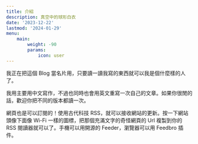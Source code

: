 ```yaml
---
title: 介紹 
description: 真空中的球形白衣
date: '2023-12-22'
lastmod: '2024-01-29'
menu:
    main: 
        weight: -90
        params:
            icon: user
---
```

我正在把這個 Blog 當名片用，只要讀一讀我寫的東西就可以我是個什麼樣的人了。


我用主要用中文寫作，不過也同時也會用英文重寫一次自己的文章。如果你很閒的話，歡迎你把不同的版本都讀一次。


網頁也是可以訂閱的！使用古代科技 RSS，就可以接收網站的更新。按一下網站頭像下面像 Wi-Fi 一樣的圖標，把那個充滿文字的奇怪網頁的 Url 複製到你的 RSS 閱讀器就可以了。手機可以用開源的 Feeder，瀏覽器可以用 Feedbro 插件。



